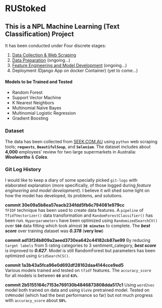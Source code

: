 # RUStoked

## This is a NPL Machine Learning (Text Classification) Project

It has been conducted under Four discrete stages:
1. [Data Collection & Web Scraping](https://github.com/mohsen-saki/RUStoked/tree/master/00_data_scraping)
2. [Data Preparation](https://github.com/mohsen-saki/RUStoked/tree/master/01_data_preparation) (ongoing...)
3. [Feature Engineering and Model Development](https://github.com/mohsen-saki/RUStoked/tree/master/02_model_development) (ongoing...)
4. Deployment (Django App on docker Container) (yet to come...)

#### Models to be Trained and Tested
* Random Forest
* Support Vector Machine
* K Nearest Neighbors
* Multinomial Naïve Bayes
* Multinomial Logistic Regression
* Gradient Boosting


### Dataset
The data has been collected from [SEEK.COM.AU](https://www.seek.com.au/) using `python` web scraping tools; **`requests`**, 
__`BeautifulSoup`__, and __`Selenium`__. The dataset includes about __4,000__ employees’ review for two large supermarkets
in Australia: **_Woolworths_** & **_Coles_**.

### Git Log History
I would like to keep a diary of some specially picked `git-logs` with elaborated explanation (more specifically, of those 
logged during _feature engineering and model development_). I believe it will shed some light on how the model has 
developed, its problems, and solutions.

__commit 30e09a5b8ea57eacb234fdd5fb6c794081e979cc__  
`TFIDF` technique has been used to create data features. A `pipeline` of `TfidfVectorizer()` data transformation and 
`RandomForestClassifier()` has been run. `Hyperparameters` have been optimized using `RandomizedSearchCV()` over
__`500`__ data fitting which took almost __`30 minutes`__ to complete. The **_best score_** over training dataset 
was **_0.378_** (__very low__)


__commit ad13f24b809a2aeed3730ea642c44182cb87ae99__
By reducing `target labels` from 5 rating categories to 3 sentiment_category, **_best score_** is improved to **_0.627_**. Model is still RandomForest but parameters has been optimized using `GridSearchCS()`.

__commit 1a3b43a5fca96e0d692df28162daa4144cce9ed5__  
Various models trained and tested on `tfidf` features. The `accuracy_score` for all models is between __`60`__ and __`63%`__.


__commit 2b5155164c7153e769130b4846873808dda517c1__
Using `word2vec` model both trained on data and using `GloVe` pretrained model. Tested on `SVM`model (which had the best performance so far) but not much progress with `accuracy_score` about __`58%`__.
